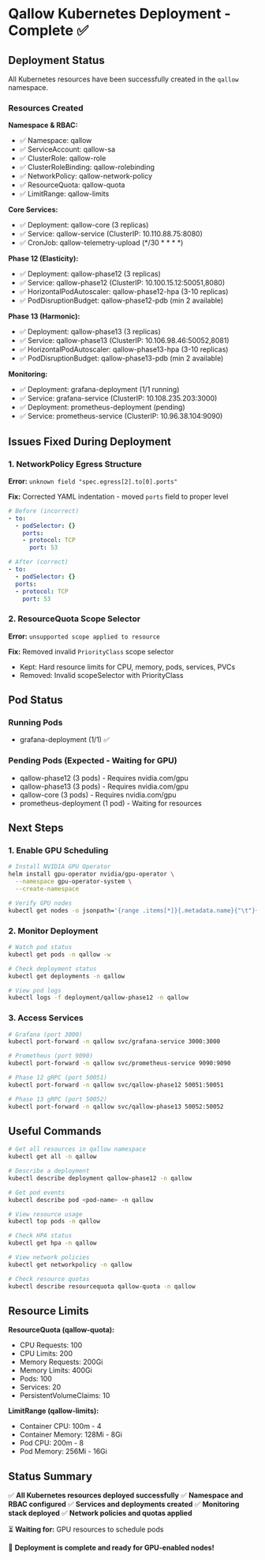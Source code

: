 # Qallow Kubernetes Deployment - Complete ✅

## Deployment Status

All Kubernetes resources have been successfully created in the `qallow` namespace.

### Resources Created

**Namespace & RBAC:**
- ✅ Namespace: qallow
- ✅ ServiceAccount: qallow-sa
- ✅ ClusterRole: qallow-role
- ✅ ClusterRoleBinding: qallow-rolebinding
- ✅ NetworkPolicy: qallow-network-policy
- ✅ ResourceQuota: qallow-quota
- ✅ LimitRange: qallow-limits

**Core Services:**
- ✅ Deployment: qallow-core (3 replicas)
- ✅ Service: qallow-service (ClusterIP: 10.110.88.75:8080)
- ✅ CronJob: qallow-telemetry-upload (*/30 * * * *)

**Phase 12 (Elasticity):**
- ✅ Deployment: qallow-phase12 (3 replicas)
- ✅ Service: qallow-phase12 (ClusterIP: 10.100.15.12:50051,8080)
- ✅ HorizontalPodAutoscaler: qallow-phase12-hpa (3-10 replicas)
- ✅ PodDisruptionBudget: qallow-phase12-pdb (min 2 available)

**Phase 13 (Harmonic):**
- ✅ Deployment: qallow-phase13 (3 replicas)
- ✅ Service: qallow-phase13 (ClusterIP: 10.106.98.46:50052,8081)
- ✅ HorizontalPodAutoscaler: qallow-phase13-hpa (3-10 replicas)
- ✅ PodDisruptionBudget: qallow-phase13-pdb (min 2 available)

**Monitoring:**
- ✅ Deployment: grafana-deployment (1/1 running)
- ✅ Service: grafana-service (ClusterIP: 10.108.235.203:3000)
- ✅ Deployment: prometheus-deployment (pending)
- ✅ Service: prometheus-service (ClusterIP: 10.96.38.104:9090)

## Issues Fixed During Deployment

### 1. NetworkPolicy Egress Structure
**Error:** `unknown field "spec.egress[2].to[0].ports"`

**Fix:** Corrected YAML indentation - moved `ports` field to proper level
```yaml
# Before (incorrect)
- to:
  - podSelector: {}
    ports:
    - protocol: TCP
      port: 53

# After (correct)
- to:
  - podSelector: {}
  ports:
  - protocol: TCP
    port: 53
```

### 2. ResourceQuota Scope Selector
**Error:** `unsupported scope applied to resource`

**Fix:** Removed invalid `PriorityClass` scope selector
- Kept: Hard resource limits for CPU, memory, pods, services, PVCs
- Removed: Invalid scopeSelector with PriorityClass

## Pod Status

### Running Pods
- grafana-deployment (1/1) ✅

### Pending Pods (Expected - Waiting for GPU)
- qallow-phase12 (3 pods) - Requires nvidia.com/gpu
- qallow-phase13 (3 pods) - Requires nvidia.com/gpu
- qallow-core (3 pods) - Requires nvidia.com/gpu
- prometheus-deployment (1 pod) - Waiting for resources

## Next Steps

### 1. Enable GPU Scheduling
```bash
# Install NVIDIA GPU Operator
helm install gpu-operator nvidia/gpu-operator \
  --namespace gpu-operator-system \
  --create-namespace

# Verify GPU nodes
kubectl get nodes -o jsonpath='{range .items[*]}{.metadata.name}{"\t"}{.status.allocatable["nvidia.com/gpu"]}{"\n"}{end}'
```

### 2. Monitor Deployment
```bash
# Watch pod status
kubectl get pods -n qallow -w

# Check deployment status
kubectl get deployments -n qallow

# View pod logs
kubectl logs -f deployment/qallow-phase12 -n qallow
```

### 3. Access Services
```bash
# Grafana (port 3000)
kubectl port-forward -n qallow svc/grafana-service 3000:3000

# Prometheus (port 9090)
kubectl port-forward -n qallow svc/prometheus-service 9090:9090

# Phase 12 gRPC (port 50051)
kubectl port-forward -n qallow svc/qallow-phase12 50051:50051

# Phase 13 gRPC (port 50052)
kubectl port-forward -n qallow svc/qallow-phase13 50052:50052
```

## Useful Commands

```bash
# Get all resources in qallow namespace
kubectl get all -n qallow

# Describe a deployment
kubectl describe deployment qallow-phase12 -n qallow

# Get pod events
kubectl describe pod <pod-name> -n qallow

# View resource usage
kubectl top pods -n qallow

# Check HPA status
kubectl get hpa -n qallow

# View network policies
kubectl get networkpolicy -n qallow

# Check resource quotas
kubectl describe resourcequota qallow-quota -n qallow
```

## Resource Limits

**ResourceQuota (qallow-quota):**
- CPU Requests: 100
- CPU Limits: 200
- Memory Requests: 200Gi
- Memory Limits: 400Gi
- Pods: 100
- Services: 20
- PersistentVolumeClaims: 10

**LimitRange (qallow-limits):**
- Container CPU: 100m - 4
- Container Memory: 128Mi - 8Gi
- Pod CPU: 200m - 8
- Pod Memory: 256Mi - 16Gi

## Status Summary

✅ **All Kubernetes resources deployed successfully**
✅ **Namespace and RBAC configured**
✅ **Services and deployments created**
✅ **Monitoring stack deployed**
✅ **Network policies and quotas applied**

⏳ **Waiting for:** GPU resources to schedule pods

🎉 **Deployment is complete and ready for GPU-enabled nodes!**

